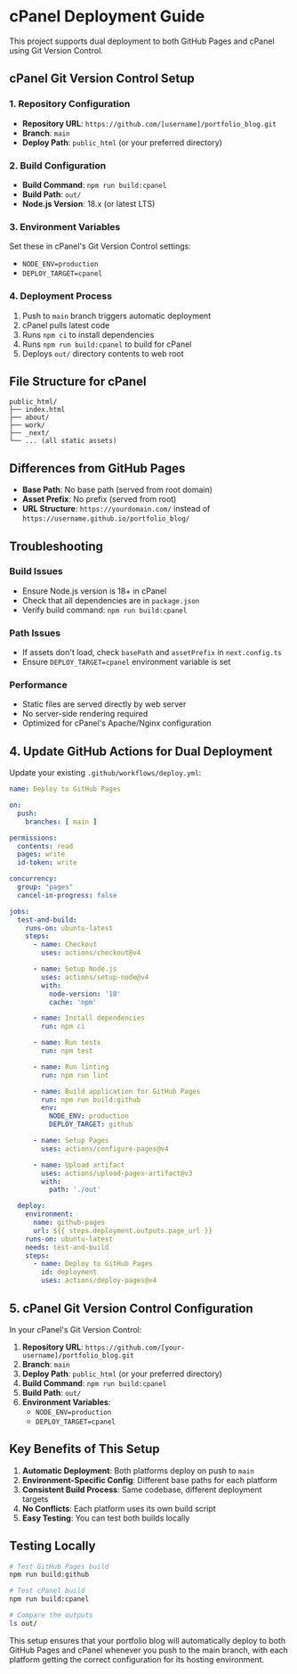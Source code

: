 # cPanel Deployment Guide

This project supports dual deployment to both GitHub Pages and cPanel using Git Version Control.

## cPanel Git Version Control Setup

### 1. Repository Configuration
- **Repository URL**: `https://github.com/[username]/portfolio_blog.git`
- **Branch**: `main`
- **Deploy Path**: `public_html` (or your preferred directory)

### 2. Build Configuration
- **Build Command**: `npm run build:cpanel`
- **Build Path**: `out/`
- **Node.js Version**: 18.x (or latest LTS)

### 3. Environment Variables
Set these in cPanel's Git Version Control settings:
- `NODE_ENV=production`
- `DEPLOY_TARGET=cpanel`

### 4. Deployment Process
1. Push to `main` branch triggers automatic deployment
2. cPanel pulls latest code
3. Runs `npm ci` to install dependencies
4. Runs `npm run build:cpanel` to build for cPanel
5. Deploys `out/` directory contents to web root

## File Structure for cPanel
```
public_html/
├── index.html
├── about/
├── work/
├── _next/
└── ... (all static assets)
```

## Differences from GitHub Pages
- **Base Path**: No base path (served from root domain)
- **Asset Prefix**: No prefix (served from root)
- **URL Structure**: `https://yourdomain.com/` instead of `https://username.github.io/portfolio_blog/`

## Troubleshooting

### Build Issues
- Ensure Node.js version is 18+ in cPanel
- Check that all dependencies are in `package.json`
- Verify build command: `npm run build:cpanel`

### Path Issues
- If assets don't load, check `basePath` and `assetPrefix` in `next.config.ts`
- Ensure `DEPLOY_TARGET=cpanel` environment variable is set

### Performance
- Static files are served directly by web server
- No server-side rendering required
- Optimized for cPanel's Apache/Nginx configuration

## 4. Update GitHub Actions for Dual Deployment

Update your existing `.github/workflows/deploy.yml`:

```yaml:.github/workflows/deploy.yml
name: Deploy to GitHub Pages

on:
  push:
    branches: [ main ]

permissions:
  contents: read
  pages: write
  id-token: write

concurrency:
  group: "pages"
  cancel-in-progress: false

jobs:
  test-and-build:
    runs-on: ubuntu-latest
    steps:
      - name: Checkout
        uses: actions/checkout@v4

      - name: Setup Node.js
        uses: actions/setup-node@v4
        with:
          node-version: '18'
          cache: 'npm'

      - name: Install dependencies
        run: npm ci

      - name: Run tests
        run: npm test

      - name: Run linting
        run: npm run lint

      - name: Build application for GitHub Pages
        run: npm run build:github
        env:
          NODE_ENV: production
          DEPLOY_TARGET: github

      - name: Setup Pages
        uses: actions/configure-pages@v4

      - name: Upload artifact
        uses: actions/upload-pages-artifact@v3
        with:
          path: './out'

  deploy:
    environment:
      name: github-pages
      url: ${{ steps.deployment.outputs.page_url }}
    runs-on: ubuntu-latest
    needs: test-and-build
    steps:
      - name: Deploy to GitHub Pages
        id: deployment
        uses: actions/deploy-pages@v4
```

## 5. cPanel Git Version Control Configuration

In your cPanel's Git Version Control:

1. **Repository URL**: `https://github.com/[your-username]/portfolio_blog.git`
2. **Branch**: `main`
3. **Deploy Path**: `public_html` (or your preferred directory)
4. **Build Command**: `npm run build:cpanel`
5. **Build Path**: `out/`
6. **Environment Variables**:
   - `NODE_ENV=production`
   - `DEPLOY_TARGET=cpanel`

## Key Benefits of This Setup

1. **Automatic Deployment**: Both platforms deploy on push to `main`
2. **Environment-Specific Config**: Different base paths for each platform
3. **Consistent Build Process**: Same codebase, different deployment targets
4. **No Conflicts**: Each platform uses its own build script
5. **Easy Testing**: You can test both builds locally

## Testing Locally

```bash
# Test GitHub Pages build
npm run build:github

# Test cPanel build  
npm run build:cpanel

# Compare the outputs
ls out/
```

This setup ensures that your portfolio blog will automatically deploy to both GitHub Pages and cPanel whenever you push to the main branch, with each platform getting the correct configuration for its hosting environment.
